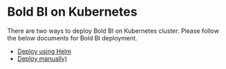 # Bold BI on Kubernetes

There are two ways to deploy Bold BI on Kubernetes cluster. Please follow the below documents for Bold BI deployment.

* [Deploy using Helm](helm/README.md)
* [Deploy manually)](docs/index.md)